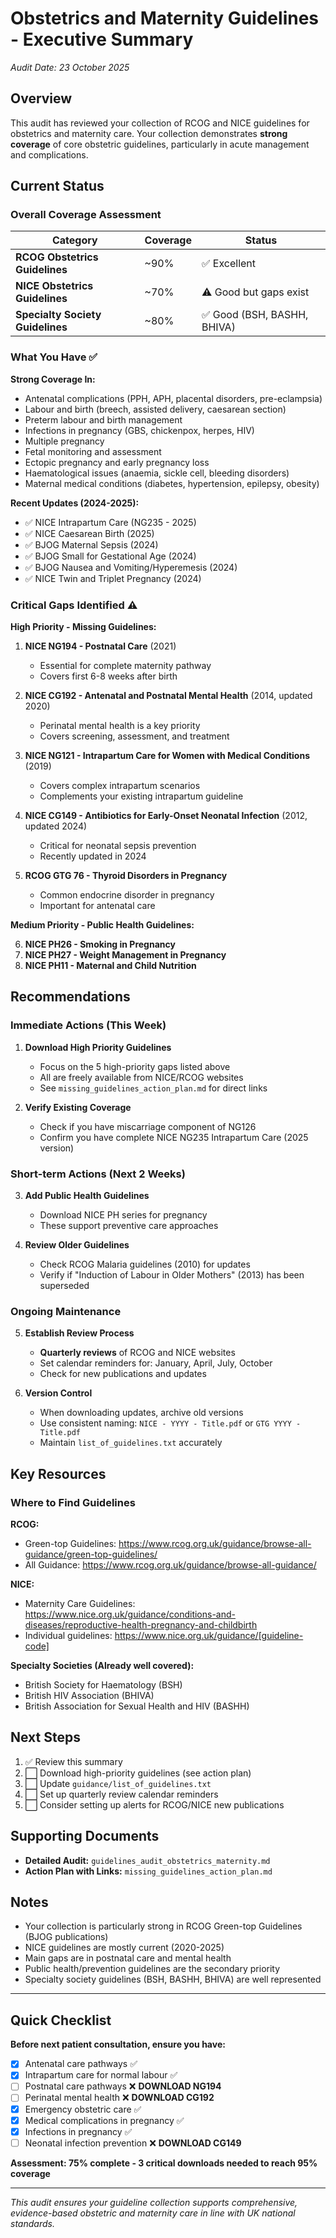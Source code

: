# Obstetrics and Maternity Guidelines - Executive Summary
*Audit Date: 23 October 2025*

## Overview

This audit has reviewed your collection of RCOG and NICE guidelines for obstetrics and maternity care. Your collection demonstrates **strong coverage** of core obstetric guidelines, particularly in acute management and complications.

## Current Status

### Overall Coverage Assessment

| Category | Coverage | Status |
|----------|----------|--------|
| **RCOG Obstetrics Guidelines** | ~90% | ✅ Excellent |
| **NICE Obstetrics Guidelines** | ~70% | ⚠️ Good but gaps exist |
| **Specialty Society Guidelines** | ~80% | ✅ Good (BSH, BASHH, BHIVA) |

### What You Have ✅

**Strong Coverage In:**
- Antenatal complications (PPH, APH, placental disorders, pre-eclampsia)
- Labour and birth (breech, assisted delivery, caesarean section)
- Preterm labour and birth management
- Infections in pregnancy (GBS, chickenpox, herpes, HIV)
- Multiple pregnancy
- Fetal monitoring and assessment
- Ectopic pregnancy and early pregnancy loss
- Haematological issues (anaemia, sickle cell, bleeding disorders)
- Maternal medical conditions (diabetes, hypertension, epilepsy, obesity)

**Recent Updates (2024-2025):**
- ✅ NICE Intrapartum Care (NG235 - 2025)
- ✅ NICE Caesarean Birth (2025)
- ✅ BJOG Maternal Sepsis (2024)
- ✅ BJOG Small for Gestational Age (2024)
- ✅ BJOG Nausea and Vomiting/Hyperemesis (2024)
- ✅ NICE Twin and Triplet Pregnancy (2024)

### Critical Gaps Identified ⚠️

**High Priority - Missing Guidelines:**

1. **NICE NG194 - Postnatal Care** (2021)
   - Essential for complete maternity pathway
   - Covers first 6-8 weeks after birth
   
2. **NICE CG192 - Antenatal and Postnatal Mental Health** (2014, updated 2020)
   - Perinatal mental health is a key priority
   - Covers screening, assessment, and treatment
   
3. **NICE NG121 - Intrapartum Care for Women with Medical Conditions** (2019)
   - Covers complex intrapartum scenarios
   - Complements your existing intrapartum guideline
   
4. **NICE CG149 - Antibiotics for Early-Onset Neonatal Infection** (2012, updated 2024)
   - Critical for neonatal sepsis prevention
   - Recently updated in 2024

5. **RCOG GTG 76 - Thyroid Disorders in Pregnancy**
   - Common endocrine disorder in pregnancy
   - Important for antenatal care

**Medium Priority - Public Health Guidelines:**

6. **NICE PH26 - Smoking in Pregnancy**
7. **NICE PH27 - Weight Management in Pregnancy**
8. **NICE PH11 - Maternal and Child Nutrition**

## Recommendations

### Immediate Actions (This Week)

1. **Download High Priority Guidelines**
   - Focus on the 5 high-priority gaps listed above
   - All are freely available from NICE/RCOG websites
   - See `missing_guidelines_action_plan.md` for direct links

2. **Verify Existing Coverage**
   - Check if you have miscarriage component of NG126
   - Confirm you have complete NICE NG235 Intrapartum Care (2025 version)

### Short-term Actions (Next 2 Weeks)

3. **Add Public Health Guidelines**
   - Download NICE PH series for pregnancy
   - These support preventive care approaches

4. **Review Older Guidelines**
   - Check RCOG Malaria guidelines (2010) for updates
   - Verify if "Induction of Labour in Older Mothers" (2013) has been superseded

### Ongoing Maintenance

5. **Establish Review Process**
   - **Quarterly reviews** of RCOG and NICE websites
   - Set calendar reminders for: January, April, July, October
   - Check for new publications and updates

6. **Version Control**
   - When downloading updates, archive old versions
   - Use consistent naming: `NICE - YYYY - Title.pdf` or `GTG YYYY - Title.pdf`
   - Maintain `list_of_guidelines.txt` accurately

## Key Resources

### Where to Find Guidelines

**RCOG:**
- Green-top Guidelines: https://www.rcog.org.uk/guidance/browse-all-guidance/green-top-guidelines/
- All Guidance: https://www.rcog.org.uk/guidance/browse-all-guidance/

**NICE:**
- Maternity Care Guidelines: https://www.nice.org.uk/guidance/conditions-and-diseases/reproductive-health-pregnancy-and-childbirth
- Individual guidelines: https://www.nice.org.uk/guidance/[guideline-code]

**Specialty Societies (Already well covered):**
- British Society for Haematology (BSH)
- British HIV Association (BHIVA)
- British Association for Sexual Health and HIV (BASHH)

## Next Steps

1. ✅ Review this summary
2. ⬜ Download high-priority guidelines (see action plan)
3. ⬜ Update `guidance/list_of_guidelines.txt`
4. ⬜ Set up quarterly review calendar reminders
5. ⬜ Consider setting up alerts for RCOG/NICE new publications

## Supporting Documents

- **Detailed Audit:** `guidelines_audit_obstetrics_maternity.md`
- **Action Plan with Links:** `missing_guidelines_action_plan.md`

## Notes

- Your collection is particularly strong in RCOG Green-top Guidelines (BJOG publications)
- NICE guidelines are mostly current (2020-2025)
- Main gaps are in postnatal care and mental health
- Public health/prevention guidelines are the secondary priority
- Specialty society guidelines (BSH, BASHH, BHIVA) are well represented

---

## Quick Checklist

**Before next patient consultation, ensure you have:**
- [x] Antenatal care pathways ✅
- [x] Intrapartum care for normal labour ✅
- [ ] Postnatal care pathways ❌ **DOWNLOAD NG194**
- [ ] Perinatal mental health ❌ **DOWNLOAD CG192**
- [x] Emergency obstetric care ✅
- [x] Medical complications in pregnancy ✅
- [x] Infections in pregnancy ✅
- [ ] Neonatal infection prevention ❌ **DOWNLOAD CG149**

**Assessment: 75% complete - 3 critical downloads needed to reach 95% coverage**

---

*This audit ensures your guideline collection supports comprehensive, evidence-based obstetric and maternity care in line with UK national standards.*


